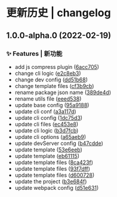 # 更新历史 | changelog 

## 1.0.0-alpha.0 (2022-02-19)


### ✨ Features | 新功能

* add js compress plugin ([6acc705](https://github.com/qiuysh/create-two-scripts/commit/6acc7054282d2411515a6cd1ea6b075e92ab142f))
* change cli logic ([e2c8eb3](https://github.com/qiuysh/create-two-scripts/commit/e2c8eb31300146290ec12ed8e17259d0c2d56f2e))
* change dev config ([dd51b68](https://github.com/qiuysh/create-two-scripts/commit/dd51b687795e64b60c956aa18debe0187e187eab))
* change template files ([cf3b9cb](https://github.com/qiuysh/create-two-scripts/commit/cf3b9cb4fdb9d411049769ef8e9dd10d154ed35b))
* rename package json name ([389de4d](https://github.com/qiuysh/create-two-scripts/commit/389de4d41c45437cd5f7ea293645a0a078648eb1))
* rename utils file ([eeed538](https://github.com/qiuysh/create-two-scripts/commit/eeed538e4a95b74ee71fffa58d19ab9987fce7d2))
* update base config ([95a9188](https://github.com/qiuysh/create-two-scripts/commit/95a91888da2c911258753b4a17bceae66c2a2461))
* update cli conf ([a3a117d](https://github.com/qiuysh/create-two-scripts/commit/a3a117dda79f985b8bc0ebc31f84d9359b1950a5))
* update cli config ([1dc75d3](https://github.com/qiuysh/create-two-scripts/commit/1dc75d36c44507ba49d4c3a8cdc40f9f78cb43b5))
* update cli files ([ec453e8](https://github.com/qiuysh/create-two-scripts/commit/ec453e8d7d9daa9a1cd93521a3ea2dc5efc57e6b))
* update cli logic ([b3d7fcb](https://github.com/qiuysh/create-two-scripts/commit/b3d7fcbce9d46cb346a403cce1ad0b500006f4a7))
* update cli options ([a65aeb9](https://github.com/qiuysh/create-two-scripts/commit/a65aeb900a1c989121493634690c326e71a83150))
* update devServer config ([b47cdde](https://github.com/qiuysh/create-two-scripts/commit/b47cdde05093b61e7059c98feccec4744e9c6f90))
* update template ([53e6eeb](https://github.com/qiuysh/create-two-scripts/commit/53e6eebd2594dc2ffa3c2c40a0e7edc34b770288))
* update template ([eb61115](https://github.com/qiuysh/create-two-scripts/commit/eb611151b274980e75eeca3d6effd3ce2445bef5))
* update template files ([8ca423f](https://github.com/qiuysh/create-two-scripts/commit/8ca423f89a7be849dc62db8d93850a416c5659b7))
* update template files ([93f7dff](https://github.com/qiuysh/create-two-scripts/commit/93f7dffd9609a2baa9180adacf4c766d5c8f14f5))
* update template files ([d600728](https://github.com/qiuysh/create-two-scripts/commit/d600728c1f813919e4738a68ae6e986b26a36e52))
* update the project ([b3e684f](https://github.com/qiuysh/create-two-scripts/commit/b3e684ffc26d2c3ca331942e98178e339d9ed3da))
* update webpack config ([d51e631](https://github.com/qiuysh/create-two-scripts/commit/d51e631725c2308d64e92cf22fc717f6f3a64bbd))

